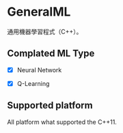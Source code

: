 GeneralML
===

通用機器學習程式（C++）。


Complated ML Type
---
- [x] Neural Network
- [x] Q-Learning


Supported platform
---
All platform what supported the C++11.

